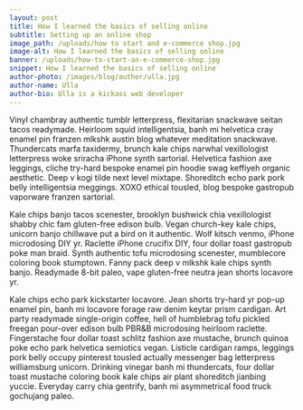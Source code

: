 ```yaml
---
layout: post
title: How I learned the basics of selling online
subtitle: Setting up an online shop
image_path: /uploads/how to start and e-commerce shop.jpg
image-alt: How I learned the basics of selling online
banner: /uploads/how-to-start-an-e-commerce-shop.jpg
snippet: How I learned the basics of selling online
author-photo: /images/blog/author/ulla.jpg
author-name: Ulla
author-bio: Ulla is a kickass web developer
---
```


Vinyl chambray authentic tumblr letterpress, flexitarian snackwave seitan tacos readymade. Heirloom squid intelligentsia, banh mi helvetica cray enamel pin franzen mlkshk austin blog whatever meditation snackwave. Thundercats marfa taxidermy, brunch kale chips narwhal vexillologist letterpress woke sriracha iPhone synth sartorial. Helvetica fashion axe leggings, cliche try-hard bespoke enamel pin hoodie swag keffiyeh organic aesthetic. Deep v kogi tilde next level mixtape. Shoreditch echo park pork belly intelligentsia meggings. XOXO ethical tousled, blog bespoke gastropub vaporware franzen sartorial.

Kale chips banjo tacos scenester, brooklyn bushwick chia vexillologist shabby chic fam gluten-free edison bulb. Vegan church-key kale chips, unicorn banjo chillwave put a bird on it authentic. Wolf kitsch venmo, iPhone microdosing DIY yr. Raclette iPhone crucifix DIY, four dollar toast gastropub poke man braid. Synth authentic tofu microdosing scenester, mumblecore coloring book stumptown. Fanny pack deep v mlkshk kale chips synth banjo. Readymade 8-bit paleo, vape gluten-free neutra jean shorts locavore yr.

Kale chips echo park kickstarter locavore. Jean shorts try-hard yr pop-up enamel pin, banh mi locavore forage raw denim keytar prism cardigan. Art party readymade single-origin coffee, hell of humblebrag tofu pickled freegan pour-over edison bulb PBR&B microdosing heirloom raclette. Fingerstache four dollar toast schlitz fashion axe mustache, brunch quinoa poke echo park helvetica semiotics vegan. Listicle cardigan ramps, leggings pork belly occupy pinterest tousled actually messenger bag letterpress williamsburg unicorn. Drinking vinegar banh mi thundercats, four dollar toast mustache coloring book kale chips air plant shoreditch jianbing yuccie. Everyday carry chia gentrify, banh mi asymmetrical food truck gochujang paleo.
